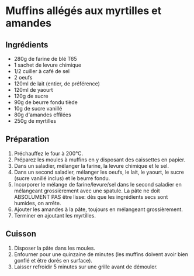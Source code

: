 # Muffins allégés aux myrtilles et amandes

## Ingrédients
- 280g de farine de blé T65
- 1 sachet de levure chimique
- 1/2 cuiller à café de sel
- 2 oeufs
- 120ml de lait (entier, de préférence)
- 120ml de yaourt
- 120g de sucre
- 90g de beurre fondu tiède
- 10g de sucre vanillé
- 80g d'amandes effilées
- 250g de myrtilles

## Préparation
1. Préchauffez le four à 200°C.
2. Préparez les moules à muffins en y disposant des caissettes en papier.
3. Dans un saladier, mélanger la farine, la levure chimique et le sel.
4. Dans un second saladier, mélanger les oeufs, le lait, le yaourt, le sucre (sucre vanillé inclus) et le beurre fondu.
5. Incorporer le mélange de farine/levure/sel dans le second saladier en mélangeant grossièrement avec une spatule. La pâte ne doit ABSOLUMENT PAS être lisse: dès que les ingrédients secs sont humides, on arrête.
6. Ajouter les amandes à la pâte, toujours en mélangeant grossièrement.
7. Terminer en ajoutant les myrtilles.

## Cuisson
1. Disposer la pâte dans les moules.
2. Enfourner pour une quinzaine de minutes (les muffins doivent avoir bien gonflé et être dorés en surface).
3. Laisser refroidir 5 minutes sur une grille avant de démouler.
